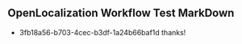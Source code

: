 ## OpenLocalization Workflow Test MarkDown
* 3fb18a56-b703-4cec-b3df-1a24b66baf1d thanks!

<!--HONumber=Aug16_HO1-->


